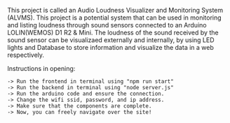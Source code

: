 This project is called an Audio Loudness Visualizer and Monitoring System (ALVMS). This project is a potential system that can be used in monitoring and listing loudness through sound sensors connected to an Arduino LOLIN(WEMOS) D1 R2 & Mini. The loudness of the sound received by the sound sensor can be visualizaed externally and internally, by using LED lights and Database to store information and visualize the data in a web respectively.


Instructions in opening:

	-> Run the frontend in terminal using "npm run start"
	-> Run the backend in terminal using "node server.js"
	-> Run the arduino code and ensure the connection.
 	-> Change the wifi ssid, password, and ip address.
  	-> Make sure that the components are complete.
	-> Now, you can freely navigate over the site!
